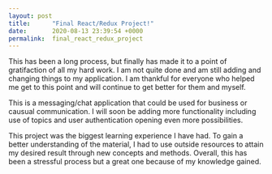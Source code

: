 ```yaml
---
layout: post
title:      "Final React/Redux Project!"
date:       2020-08-13 23:39:54 +0000
permalink:  final_react_redux_project
---
```



This has been a long process, but finally has made it to a point of gratifaction of all my hard work. I am not quite done and am still adding and changing things to my application. I am thankful for everyone who helped me get to this point and will continue to get better for them and myself. 

This is a messaging/chat application that could be used for business or causual communication. I will soon be adding more functionality including use of topics and user authentication opening even more possibilities. 

This project was the biggest learning experience I have had. To gain a better understanding of the material, I had to use outside resources to attain my desired result through new concepts and methods. Overall, this has been a stressful process but a great one because of my knowledge gained.
